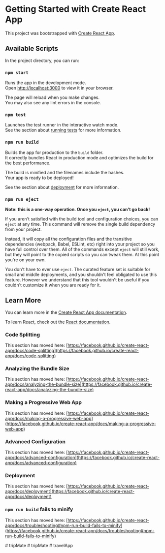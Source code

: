 # Getting Started with Create React App

This project was bootstrapped with [Create React App](https://github.com/facebook/create-react-app).

## Available Scripts

In the project directory, you can run:

### `npm start`

Runs the app in the development mode.\
Open [http://localhost:3000](http://localhost:3000) to view it in your browser.

The page will reload when you make changes.\
You may also see any lint errors in the console.

### `npm test`

Launches the test runner in the interactive watch mode.\
See the section about [running tests](https://facebook.github.io/create-react-app/docs/running-tests) for more information.

### `npm run build`

Builds the app for production to the `build` folder.\
It correctly bundles React in production mode and optimizes the build for the best performance.

The build is minified and the filenames include the hashes.\
Your app is ready to be deployed!

See the section about [deployment](https://facebook.github.io/create-react-app/docs/deployment) for more information.

### `npm run eject`

**Note: this is a one-way operation. Once you `eject`, you can't go back!**

If you aren't satisfied with the build tool and configuration choices, you can `eject` at any time. This command will remove the single build dependency from your project.

Instead, it will copy all the configuration files and the transitive dependencies (webpack, Babel, ESLint, etc) right into your project so you have full control over them. All of the commands except `eject` will still work, but they will point to the copied scripts so you can tweak them. At this point you're on your own.

You don't have to ever use `eject`. The curated feature set is suitable for small and middle deployments, and you shouldn't feel obligated to use this feature. However we understand that this tool wouldn't be useful if you couldn't customize it when you are ready for it.

## Learn More

You can learn more in the [Create React App documentation](https://facebook.github.io/create-react-app/docs/getting-started).

To learn React, check out the [React documentation](https://reactjs.org/).

### Code Splitting

This section has moved here: [https://facebook.github.io/create-react-app/docs/code-splitting](https://facebook.github.io/create-react-app/docs/code-splitting)

### Analyzing the Bundle Size

This section has moved here: [https://facebook.github.io/create-react-app/docs/analyzing-the-bundle-size](https://facebook.github.io/create-react-app/docs/analyzing-the-bundle-size)

### Making a Progressive Web App

This section has moved here: [https://facebook.github.io/create-react-app/docs/making-a-progressive-web-app](https://facebook.github.io/create-react-app/docs/making-a-progressive-web-app)

### Advanced Configuration

This section has moved here: [https://facebook.github.io/create-react-app/docs/advanced-configuration](https://facebook.github.io/create-react-app/docs/advanced-configuration)

### Deployment

This section has moved here: [https://facebook.github.io/create-react-app/docs/deployment](https://facebook.github.io/create-react-app/docs/deployment)

### `npm run build` fails to minify

This section has moved here: [https://facebook.github.io/create-react-app/docs/troubleshooting#npm-run-build-fails-to-minify](https://facebook.github.io/create-react-app/docs/troubleshooting#npm-run-build-fails-to-minify)

<!--

 <BreadcrumbSection pageName="About Us" />

            <section className="inner-page">
                <Container>
                    <Image src="/images/banner.jpg" />
                    <h2>Joymee Thukpa Noodes</h2>
                    <p>Thukpa in general has predominant vegetarian feature and a bit spicier flavor. The protein ingredients of the dish are given vegetarian alternative according to availability, such as: beans, chickpeas, gram, kidney beans, tofu etc. However non veg Thukpa are also enjoyed by non veg people, egg Thukpa is probably the second most popular variety after vegetarian Thukpa among Nepalese. Coriander leaves, spring onion or garlic leaves are the popular Nepalese choices of garnish.</p>

                    <h2>New Arrival - JoyMee Chowmein</h2>
                    <p>Chowmein is a dish that is popular across all communities and many people like to pair it with Momos.Chowmein
                        {/* <a href="#">amet</a>  */}
                         is himalayan noodle, usually served with meat and is really delicious with lean chicken. It is popular in Tibet, Bhutan, Nepal, and some parts of India.</p>
                    <ul>
                        <li>Long Stick Chowmein</li>
                        <li>Rounded noddle Chowmein</li>
                        <li>Ready to go , semi pre-cooked Chowmein</li>
                    </ul>
                </Container>
            </section>
 -->
#   t r i p M a t e  
 #   t r i p M a t e  
 #   t r a v e l A p p  
 